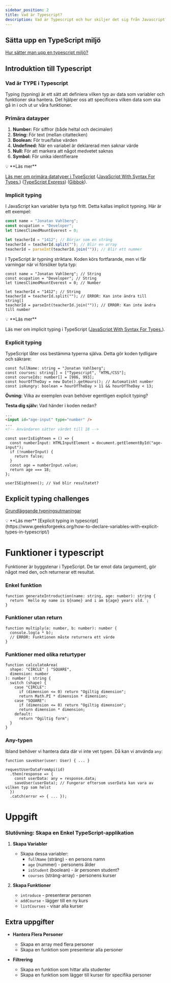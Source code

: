 ```yaml
---
sidebar_position: 2
title: Vad är Typescript?
description: Vad är Typescript och hur skiljer det sig från Javascript?
---
```


## Sätta upp en TypeScript miljö

<a href="/docs/course/lesson-1/setup-typescript" target="_blank">Hur sätter man upp en typescript miljö?</a>

## Introduktion till Typescript

### Vad är TYPE i Typescript

Typing (typning) är ett sätt att definiera vilken typ av data som variabler och funktioner ska hantera. Det hjälper oss att specificera vilken data som ska gå in i och ut ur våra funktioner.

### Primära datayper

1. **Number:** För siffror (både heltal och decimaler)
2. **String:** För text (mellan citattecken)
3. **Boolean:** För true/false värden
4. **Undefined:** När en variabel är deklarerad men saknar värde
5. **Null:** För att markera att något medvetet saknas
6. **Symbol:** För unika identifierare

<aside>
💡 **Läs mer**

[Läs mer om primära datatyper i TypeScript](https://www.typescriptlang.org/docs/handbook/2/everyday-types.html#the-primitives-string-number-and-boolean) ([JavaScript With Syntax For Types.](https://www.typescriptlang.org/docs/handbook/2/everyday-types.html)) ([TypeScript Express](https://www.typescript.express/types/primitive_types)) ([Gibbok](https://gibbok.github.io/typescript-book/book/primitive-types/)).

</aside>

### Implicit typing

I JavaScript kan variabler byta typ fritt. Detta kallas implicit typning. Här är ett exempel:

```jsx
const name = "Jonatan Vahlberg";
const ocupation = "Developer";
let timesClimedMountEverest = 0;

let teacherId = "1412"; // Börjar som en sträng
teacherId = teacherId.split(""); // Blir en array
teacherId = parseInt(teacherId.join("")); // Blir ett nummer
```

I TypeScript är typning striktare. Koden körs fortfarande, men vi får varningar när vi försöker byta typ:

```tsx
const name = "Jonatan Vahlberg"; // String
const ocupation = "Developer"; // String
let timesClimedMountEverest = 0; // Number

let teacherId = "1412"; // String
teacherId = teacherId.split(""); // ERROR: Kan inte ändra till string[]
teacherId = parseInt(teacherId.join("")); // ERROR: Kan inte ändra till number
```

<aside>
💡 **Läs mer**

Läs mer om implicit typing i TypeScript ([JavaScript With Syntax For Types.](https://www.tutorialspoint.com/typescript-implicit-typing#:~:text=Implicit%20typing%20is%20a%20feature,%2C%20and%20less%20error%2Dprone.)).

</aside>

### Explicit typing

TypeScript låter oss bestämma typerna själva. Detta gör koden tydligare och säkrare:

```tsx
const fullName: string = "Jonatan Vahlberg";
const courses: string[] = ["Typescript", "HTML/CSS"];
const courseIds: number[] = [986, 993];
const hourOfTheDay = new Date().getHours(); // Automatiskt number
const isHungry: boolean = hourOfTheDay > 11 && hourOfTheDay < 13;
```

**Övning:** Vilka av exemplen ovan behöver egentligen explicit typing?

**Testa dig själv:** Vad händer i koden nedan?

```html
...
<input id="age-input" type="number" />
...
<!-- Användaren sätter värdet till 18 -->
```

```tsx
const userIsEighteen = () => {
  const numberInput: HTMLInputElement = document.getElementById("age-input");
  if (!numberInput) {
    return false;
  }
  const age = numberInput.value;
  return age === 18;
};

userISEighteen(); // Vad blir resultatet?
```

## Explicit typing challenges

[Grundläggande typningsutmaningar](https://www.notion.so/Grundl-ggande-typningsutmaningar-1f317cd1771581f8b8f9d0b060c5113a?pvs=21)

<aside>
💡 **Läs mer**
[Explicit typing in typescript](https://www.geeksforgeeks.org/how-to-declare-variables-with-explicit-types-in-typescript/)

</aside>

# Funktioner i typescript

Funktioner är byggstenar i TypeScript. De tar emot data (argument), gör något med den, och returnerar ett resultat.

### Enkel funktion

```tsx
function generateIntroduction(name: string, age: number): string {
  return `Hello my name is ${name} and i am ${age} years old.`;
}
```

### Funktioner utan return

```tsx
function multiply(a: number, b: number): number {
  console.log(a * b);
  // ERROR: Funktionen måste returnera ett värde
}
```

### Funktioner med olika returtyper

```tsx
function calculateArea(
  shape: "CIRCLE" | "SQUARE",
  dimension: number
): number | string {
  switch (shape) {
    case "CIRCLE":
      if (dimension <= 0) return "Ogiltig dimension";
      return Math.PI * dimension * dimension;
    case "SQUARE":
      if (dimension <= 0) return "Ogiltig dimension";
      return dimension * dimension;
    default:
      return "Ogiltig form";
  }
}
```

### Any-typen

Ibland behöver vi hantera data där vi inte vet typen. Då kan vi använda `any`:

```tsx
function saveUser(user: User) { ... }

requestUserDataFromApi(id)
  .then(response => {
    const userData: any = response.data;
    saveUser(userData); // Fungerar eftersom userData kan vara av vilken typ som helst
  })
  .catch(error => { ... });
```

# Uppgift

### Slutövning: Skapa en Enkel TypeScript-applikation

1. **Skapa Variabler**

   - Skapa dessa variabler:
     - `fullName` (sträng) - en persons namn
     - `age` (nummer) - personens ålder
     - `isStudent` (boolean) - är personen student?
     - `courses` (sträng-array) - personens kurser

2. **Skapa Funktioner**
   - `introduce` - presenterar personen
   - `addCourse` - lägger till en ny kurs
   - `listCourses` - visar alla kurser

## Extra uppgifter

- **Hantera Flera Personer**

  - Skapa en array med flera personer
  - Skapa en funktion som presenterar alla personer

- **Filtrering**
  - Skapa en funktion som hittar alla studenter
  - Skapa en funktion som lägger till kurser för specifika personer
